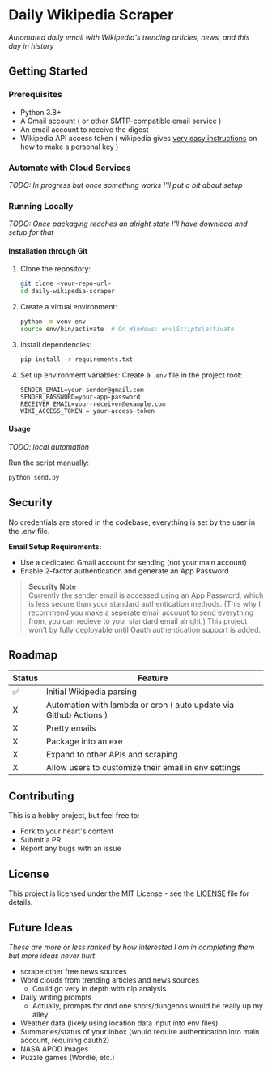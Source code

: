 # Daily Wikipedia Scraper
_Automated daily email with Wikipedia's trending articles, news, and this day in history_

## Getting Started

### Prerequisites
- Python 3.8+ 
- A Gmail account ( or other SMTP-compatible email service )
- An email account to receive the digest
- Wikipedia API access token ( wikipedia gives [very easy instructions](https://api.wikimedia.org/wiki/Getting_started_with_Wikimedia_APIs) on how to make a personal key )

### Automate with Cloud Services

_TODO: In progress but once something works I'll put a bit about setup_

### Running Locally

_TODO: Once packaging reaches an alright state I'll have download and setup for that_

#### Installation through Git
1. Clone the repository:
   ```bash
   git clone <your-repo-url>
   cd daily-wikipedia-scraper
   ```

2. Create a virtual environment:
   ```bash
   python -m venv env
   source env/bin/activate  # On Windows: env\Scripts\activate
   ```

3. Install dependencies:
   ```bash
   pip install -r requirements.txt
   ```

4. Set up environment variables:
   Create a `.env` file in the project root:
   ```env
   SENDER_EMAIL=your-sender@gmail.com
   SENDER_PASSWORD=your-app-password
   RECEIVER_EMAIL=your-receiver@example.com
   WIKI_ACCESS_TOKEN = your-access-token
   ```

#### Usage
_TODO: local automation_

Run the script manually:
```bash
python send.py
```

## Security
No credentials are stored in the codebase, everything is set by the user in the .env file.

**Email Setup Requirements:**
- Use a dedicated Gmail account for sending (not your main account)
- Enable 2-factor authentication and generate an App Password

> **Security Note**  
> Currently the sender email is accessed using an App Password, which is less secure than your standard authentication methods. (This why I recommend you make a seperate email account to send everything from, you can recieve to your standard email alright.) This project won't by fully deployable until Oauth authentication support is added.

## Roadmap

| Status | Feature                    
|--------|-------------------
| ✅    | Initial Wikipedia parsing               
|  X    | Automation with lambda or cron ( auto update via Github Actions )               
|  X    | Pretty emails                           
|  X    | Package into an exe    
|  X    | Expand to other APIs and scraping                
|  X    | Allow users to customize their email in env settings

## Contributing
This is a hobby project, but feel free to:
- Fork to your heart's content
- Submit a PR
- Report any bugs with an issue

## License
This project is licensed under the MIT License - see the [LICENSE](LICENSE) file for details.

## Future Ideas
_These are more or less ranked by how interested I am in completing them but more ideas never hurt_

- scrape other free news sources
- Word clouds from trending articles and news sources
    - Could go very in depth with nlp analysis
- Daily writing prompts
    - Actually, prompts for dnd one shots/dungeons would be really up my alley
- Weather data (likely using location data input into env files)
- Summaries/status of your inbox (would require authentication into main account, requiring oauth2)
- NASA APOD images
- Puzzle games (Wordle, etc.)
